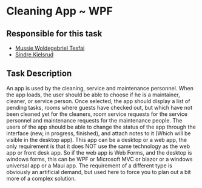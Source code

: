 # Cleaning App ~ WPF

## Responsible for this task

- [Mussie Woldegebriel Tesfai](https://github.com/h147023)
- [Sindre Kjelsrud](https://github.com/SindreKjelsrud)

## Task Description

An app is used by the cleaning, service and maintenance personnel. When the app loads, the user should be able to choose if he is a maintainer, cleaner, or service person. Once selected, the app should display a list of pending tasks, rooms where guests have checked out, but which have not been cleaned yet for the cleaners, room service requests for the service personnel and maintenance requests for the maintenance people.
The users of the app should be able to change the status of the app through the interface (new, in progress, finished), and attach notes to it (Which will be visible in the desktop app).
This app can be a desktop or a web app, the only requirement is that it does NOT use the same technology as the web app or front desk app. So if the web app is Web Forms, and the desktop is windows forms, this can be WPF or Microsoft MVC or blazor or a windows universal app or a Maui app.
The requirement of a different type is obviously an artificial demand, but used here to force you to plan out a bit more of a complex solution.
